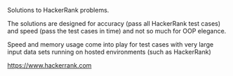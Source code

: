 Solutions to HackerRank problems. 

The solutions are designed for accuracy (pass all HackerRank test cases) and speed (pass the test cases in time) 
and not so much for OOP elegance.

Speed and memory usage come into play for test cases with very large input data sets running on hosted environments (such as HackerRank)

https://www.hackerrank.com


